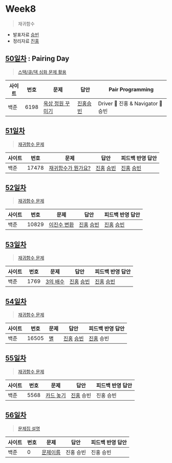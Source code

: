 # Week8
> 재귀함수
* 발표자료 [승빈](reference/wsb.pdf)
* 정리자료 [진홍](reference/kjh.pdf)

## [50일차](Day50) : Pairing Day

> [스택/큐/덱 심화 문제 활용](https://www.acmicpc.net/group/workbook/view/9797/30521)

| 사이트 | 번호 | 문제                 | 답안                | Pair Programming    |
| ------ | ---- | -------------------- | ------------------- | ------------------- |
| 백준   | 6198 | [옥상 정원 꾸미기](https://www.acmicpc.net/problem/6198) | [진홍승빈](Day50/bj6198_kjhwsb.java) | Driver 🚗 진홍 & Navigator 🧭 승빈 |

## [51일차](Day51)

> [재귀함수 문제](https://www.acmicpc.net/group/workbook/view/9797/30524)

| 사이트 | 번호 | 문제                 | 답안                | 피드백 반영 답안    |
| ------ | ---- | -------------------- | ------------------- | ------------------- |
| 백준   | 17478    | [재귀함수가 뭔가요?](https://www.acmicpc.net/problem/17478) | [진홍](Day51/bj17478_kjh.java) [승빈](Day51/bj17478_wsb.java) | [진홍](Day51/bj17478_kjh.java) [승빈](Day51/bj17478_wsb.java) |

## [52일차](Day52)

> [재귀함수 문제](https://www.acmicpc.net/group/workbook/view/9797/30607)

| 사이트 | 번호 | 문제                 | 답안                | 피드백 반영 답안    |
| ------ | ---- | -------------------- | ------------------- | ------------------- |
| 백준   | 10829 | [이진수 변환](https://www.acmicpc.net/problem/10829) | [진홍](Day52/bj10829_kjh.java) [승빈](Day52/bj10829_wsb.java) | [진홍](Day52/bj10829_kjh.java) [승빈](Day52/bj10829_wsb_fb.java) |

## [53일차](Day53)

> [재귀함수 문제](https://www.acmicpc.net/group/workbook/view/9797/30631)

| 사이트 | 번호 | 문제                 | 답안                | 피드백 반영 답안    |
| ------ | ---- | -------------------- | ------------------- | ------------------- |
| 백준   | 1769    | [3의 배수](https://www.acmicpc.net/problem/1769) | [진홍](Day53/bj1769_kjh.java) [승빈](Day53/bj1769_wsb.java) | [진홍](Day53/bj1769_kjh.java) [승빈](Day53/bj1769_wsb_fb.java) |

## [54일차](Day54)

> [재귀함수 문제](https://www.acmicpc.net/group/workbook/view/9797/30701)

| 사이트 | 번호 | 문제                 | 답안                | 피드백 반영 답안    |
| ------ | ---- | -------------------- | ------------------- | ------------------- |
| 백준   | 16505 | [별](https://www.acmicpc.net/problem/16505) | [진홍](Day54/bj16505_kjh.java) [승빈](Day54/bj16505_wsb.java) | [진홍](Day54/bj16505_kjh_fb.java) 승빈 |

## [55일차](Day55)

> [재귀함수 문제](https://www.acmicpc.net/group/workbook/view/9797/30720)

| 사이트 | 번호 | 문제                 | 답안                | 피드백 반영 답안    |
| ------ | ---- | -------------------- | ------------------- | ------------------- |
| 백준   | 5568    | [카드 놓기](https://www.acmicpc.net/problem/5568) | [진홍](Day55/bj5568_kjh.java) 승빈 | 진홍 승빈 |

## [56일차](Day56)

> [문제집 설명](문제집링크)

| 사이트 | 번호 | 문제                 | 답안                | 피드백 반영 답안    |
| ------ | ---- | -------------------- | ------------------- | ------------------- |
| 백준   | 0    | [문제이름](문제링크) | 진홍 승빈 | 진홍 승빈 |
